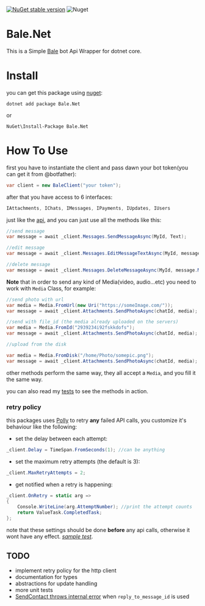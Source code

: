 [![NuGet stable version](https://badgen.net/nuget/v/Bale.Net)](https://www.nuget.org/packages/Bale.Net)
![Nuget](https://img.shields.io/nuget/dt/Bale.Net)

# Bale.Net

This is a Simple [Bale](https://bale.ai/) bot Api Wrapper for dotnet core.

# Install

you can get this package using [nuget](https://www.nuget.org/packages/Bale.Net/):

`dotnet add package Bale.Net`

or

`NuGet\Install-Package Bale.Net`

# How To Use

first you have to instantiate the client and pass dawn your bot token(you can get it from @botfather):

```csharp
var client = new BaleClient("your token");
```

after that you have access to 6 interfaces:

```csharp
IAttachments, IChats, IMessages, IPayments, IUpdates, IUsers
```

just like the [api](https://dev.bale.ai/api), and you can just use all the methods like this:

```csharp
//send message
var message = await _client.Messages.SendMessageAsync(MyId, Text);

//edit message
var message = await _client.Messages.EditMessageTextAsync(MyId, messageId, $"new txt");

//delete message
var message = await _client.Messages.DeleteMessageAsync(MyId, message.MessageId);
```

**Note** that in order to send any kind of Media(video, audio...etc) you need to work with `Media` Class, for example:

```csharp
//send photo with url
var media = Media.FromUrl(new Uri("https://someImage.com/"));
var message = await _client.Attachments.SendPhotoAsync(chatId, media);

//send with file_id (the media already uploaded on the servers)
var media = Media.FromId("2939234i92fskkdofs");
var message = await _client.Attachments.SendPhotoAsync(chatId, media);

//upload from the disk

var media = Media.FromDisk("/home/Photo/somepic.png");
var message = await _client.Attachments.SendPhotoAsync(chatId, media);
```

other methods perform the same way, they all accept a `Media`, and you fill it the same way.

you can also read my [tests](https://github.com/MrAliSalehi/Bale.Net/tree/master/Bale.Net.NUnit/InterfaceTests) to see
the methods in action.

### retry policy

this packages uses [Polly](https://github.com/App-vNext/Polly) to retry **any** failed API calls, you customize it's
behaviour like the following:

- set the delay between each attempt:

```csharp
_client.Delay = TimeSpan.FromSeconds(1); //can be anything
```

- set the maximum retry attempts (the default is 3):

```csharp
_client.MaxRetryAttempts = 2;
```

- get notified when a retry is happening:
```csharp
_client.OnRetry = static arg =>
{
    Console.WriteLine(arg.AttemptNumber); //print the attempt counts
    return ValueTask.CompletedTask;
};
```
note that these settings should be done **before** any api calls, otherwise it wont have any effect.
[*sample test*](https://github.com/MrAliSalehi/Bale.Net/blob/6f6c5452bf76ddc00dfda1c36fb9ebf5168cc0d7/Bale.Net.NUnit/InterfaceTests/MessagesTest.cs#L119).

## TODO

- implement retry policy for the http client
- documentation for types
- abstractions for update handling
- more unit tests
- [SendContact throws internal error](https://github.com/MrAliSalehi/Bale.Net/blob/6f6c5452bf76ddc00dfda1c36fb9ebf5168cc0d7/Bale.Net.NUnit/InterfaceTests/AttachmentsTest.cs#L157) when `reply_to_message_id` is used